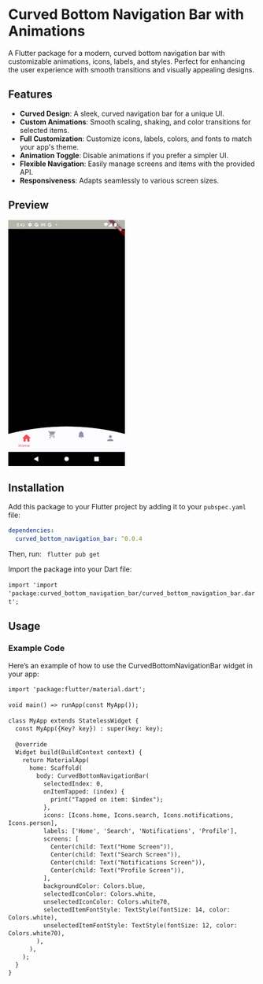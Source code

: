 # Curved Bottom Navigation Bar with Animations

A Flutter package for a modern, curved bottom navigation bar with customizable animations, icons, labels, and styles. Perfect for enhancing the user experience with smooth transitions and visually appealing designs.

## Features

- **Curved Design**: A sleek, curved navigation bar for a unique UI.
- **Custom Animations**: Smooth scaling, shaking, and color transitions for selected items.
- **Full Customization**: Customize icons, labels, colors, and fonts to match your app's theme.
- **Animation Toggle**: Disable animations if you prefer a simpler UI.
- **Flexible Navigation**: Easily manage screens and items with the provided API.
- **Responsiveness**: Adapts seamlessly to various screen sizes.

## Preview

![Curved Bottom Navigation Bar Demo](assets/screenshots/curved_bottom_bar.gif)

## Installation

Add this package to your Flutter project by adding it to your `pubspec.yaml` file:

```yaml
dependencies:
  curved_bottom_navigation_bar: ^0.0.4
```
Then, run:
`
flutter pub get`

Import the package into your Dart file:

`import 'import 'package:curved_bottom_navigation_bar/curved_bottom_navigation_bar.dart';
`
## Usage
### Example Code

Here’s an example of how to use the CurvedBottomNavigationBar widget in your app:

```import 'package:curved_bottom_nav_animations/curved_bottom_nav_animations.dart';
import 'package:flutter/material.dart';

void main() => runApp(const MyApp());

class MyApp extends StatelessWidget {
  const MyApp({Key? key}) : super(key: key);

  @override
  Widget build(BuildContext context) {
    return MaterialApp(
      home: Scaffold(
        body: CurvedBottomNavigationBar(
          selectedIndex: 0,
          onItemTapped: (index) {
            print("Tapped on item: $index");
          },
          icons: [Icons.home, Icons.search, Icons.notifications, Icons.person],
          labels: ['Home', 'Search', 'Notifications', 'Profile'],
          screens: [
            Center(child: Text("Home Screen")),
            Center(child: Text("Search Screen")),
            Center(child: Text("Notifications Screen")),
            Center(child: Text("Profile Screen")),
          ],
          backgroundColor: Colors.blue,
          selectedIconColor: Colors.white,
          unselectedIconColor: Colors.white70,
          selectedItemFontStyle: TextStyle(fontSize: 14, color: Colors.white),
          unselectedItemFontStyle: TextStyle(fontSize: 12, color: Colors.white70),
        ),
      ),
    );
  }
}
```